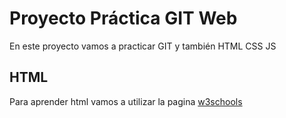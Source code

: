 # Proyecto Práctica GIT Web
En este proyecto vamos a practicar GIT y también HTML CSS JS

## HTML
Para aprender html vamos a utilizar la pagina [w3schools](https://www.w3schools.com/html/default.asp)



